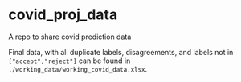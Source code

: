 # covid_proj_data
A repo to share covid prediction data

Final data, with all duplicate labels, disagreements, and labels not in `["accept","reject"]` can be found in `./working_data/working_covid_data.xlsx`. 
